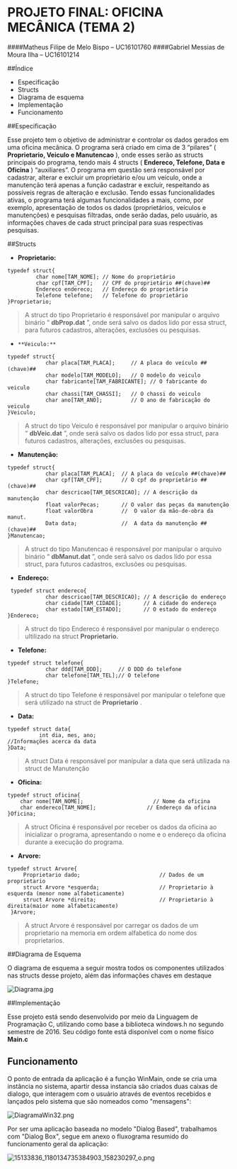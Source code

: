 PROJETO FINAL: OFICINA MECÂNICA (TEMA 2)
========================
####Matheus Filipe de Melo Bispo – UC16101760 
####Gabriel Messias de Moura Ilha – UC16101214

##Índice 

- Especificação
- Structs
- Diagrama de esquema
- Implementação
- Funcionamento 


##Especificação

Esse projeto tem o objetivo de administrar e controlar os dados gerados em uma oficina mecânica. O programa será criado em cima de 3 “pilares” ( **Proprietario, Veiculo e Manutencao** ), onde esses serão as structs principais do programa, tendo mais 4 structs ( **Endereco, Telefone, Data e Oficina** ) “auxiliares”. 
O programa em questão será responsável por cadastrar, alterar e excluir um proprietário e/ou um veículo, onde a manutenção terá apenas a função cadastrar e excluir, respeitando as possíveis regras de alteração e exclusão.
Tendo essas funcionalidades ativas, o programa terá algumas funcionalidades a mais, como, por exemplo, apresentação de todos os dados (proprietários, veículos e manutenções) e pesquisas filtradas, onde serão dadas, pelo usuário, as informações chaves de cada struct principal para suas respectivas pesquisas.

##Structs

-  **Proprietario:**  
```
typedef struct{
	     char nome[TAM_NOME]; // Nome do proprietário 
	     char cpf[TAM_CPF];   // CPF do proprietário ##(chave)##
	     Endereco endereco;   // Endereço do proprietário
	     Telefone telefone;   // Telefone do proprietário
}Proprietario;
```

> A struct do tipo Proprietario é responsável por manipular o arquivo binário “ **dbProp.dat** ”, onde será salvo os dados lido por essa struct, para futuros cadastros, alterações, exclusões ou pesquisas.


-	  **Veiculo:** 
```
typedef struct{
	        char placa[TAM_PLACA];     // A placa do veículo ##(chave)##
	        char modelo[TAM_MODELO];   // O modelo do veiculo
	        char fabricante[TAM_FABRICANTE]; // O fabricante do veiculo
	        char chassi[TAM_CHASSI];   // O chassi do veiculo
	        char ano[TAM_ANO];         // O ano de fabricação do veiculo
}Veiculo;
```

> A struct do tipo Veiculo é responsável por manipular o arquivo binário “ **dbVeic.dat** ”, onde será salvo os dados lido por essa struct, para futuros cadastros, alterações, exclusões ou pesquisas.



-  **Manutenção:**
```
typedef struct{
	        char placa[TAM_PLACA];  // A placa do veículo ##(chave)##
	        char cpf[TAM_CPF];      // O cpf do proprietário ##(chave)##
	        char descricao[TAM_DESCRICAO]; // A descrição da manutenção
	        float valorPecas;       // O valor das peças da manutenção
	        float valorObra         //  O valor da mão-de-obra da manut.
	        Data data;              //  A data da manutenção ##(chave)##
}Manutencao;

```

> A struct do tipo Manutencao é responsável por manipular o arquivo binário “ **dbManut.dat** ”, onde será salvo os dados lido por essa struct, para futuros cadastros, exclusões ou pesquisas.

- 	**Endereço:** 
```
 typedef struct endereco{
	        char descricao[TAM_DESCRICAO]; // A descrição do endereço
	        char cidade[TAM_CIDADE];       // A cidade do endereço
	        char estado[TAM_ESTADO];       // O estado do endereço
}Endereco;
```	

>	A struct do tipo Endereco é responsável por manipular o endereço ultilizado na  struct **Proprietario.** 

-  **Telefone:** 
```
typedef struct telefone{
	        char ddd[TAM_DDD];     // O DDD do telefone
	        char telefone[TAM_TEL];// O telefone
}Telefone;

```

> A struct do tipo Telefone é responsável por manipular o telefone que será utilizado na 
struct de  **Proprietario** .

-  **Data:** 
```
typedef struct data{
	      int dia, mes, ano; 
//Informações acerca da data
}Data;
```

> A struct Data é responsável por manipular a data que será utilizada na struct de 
Manutenção




- 	 **Oficina:** 
```
typedef struct oficina{
	char nome[TAM_NOME];                      // Nome da oficina
	char endereco[TAM_NOME];                // Endereço da oficina
}Oficina;
```

> A struct Oficina é responsável por receber os dados da oficina ao inicializar o programa, apresentando o nome e o endereço da oficina durante a execução do programa.



- 	 **Arvore:** 
```
typedef struct Arvore{
     Proprietario dado;                         // Dados de um proprietario
     struct Arvore *esquerda;                   // Proprietario à esquerda (menor nome alfabeticamente)
     struct Arvore *direita;                    // Proprietario à direita(maior nome alfabeticamente)
 }Arvore;
```

> A struct Arvore é responsável por carregar os dados de um proprietario na memoria em ordem alfabetica do nome dos proprietarios.

##Diagrama de Esquema

O diagrama de esquema a seguir mostra todos os componentes utilizados nas structs desse projeto, além das informações chaves em destaque

![Diagrama.jpg](https://bitbucket.org/repo/np4y89/images/955262409-Capturar.PNG)

##Implementação

Esse projeto está sendo desenvolvido por meio da Linguagem de Programação C, utilizando como base a biblioteca windows.h no segundo semestre de 2016. Seu código fonte está disponível com o nome físico  **Main.c**

## Funcionamento

O ponto de entrada da aplicação é a função WinMain, onde se cria uma instância no sistema, apartir dessa instancia são criados duas caixas de dialogo, que interagem com o usuário através de eventos recebidos e lançados pelo sistema que são nomeados como "mensagens":

![DiagramaWin32.png](https://bitbucket.org/repo/np4y89/images/2338345810-DiagramaWin32.png)

Por ser uma aplicação baseada no modelo "Dialog Based", trabalhamos com "Dialog Box", segue em anexo o fluxograma resumido do funcionamento geral da aplicação:

![15133836_1180134735384903_158230297_o.png](https://bitbucket.org/repo/np4y89/images/3184104725-15133836_1180134735384903_158230297_o.png)